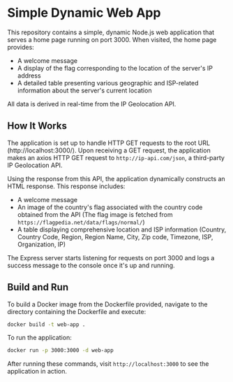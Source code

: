 # Simple Dynamic Web App

This repository contains a simple, dynamic Node.js web application that serves a home page running on port 3000. When visited, the home page provides:

- A welcome message
- A display of the flag corresponding to the location of the server's IP address
- A detailed table presenting various geographic and ISP-related information about the server's current location

All data is derived in real-time from the IP Geolocation API.

## How It Works

The application is set up to handle HTTP GET requests to the root URL (http://localhost:3000/). Upon receiving a GET request, the application makes an axios HTTP GET request to `http://ip-api.com/json`, a third-party IP Geolocation API.

Using the response from this API, the application dynamically constructs an HTML response. This response includes:

- A welcome message
- An image of the country's flag associated with the country code obtained from the API (The flag image is fetched from `https://flagpedia.net/data/flags/normal/`)
- A table displaying comprehensive location and ISP information (Country, Country Code, Region, Region Name, City, Zip code, Timezone, ISP, Organization, IP)

The Express server starts listening for requests on port 3000 and logs a success message to the console once it's up and running.

## Build and Run

To build a Docker image from the Dockerfile provided, navigate to the directory containing the Dockerfile and execute:

```bash
docker build -t web-app .
```

To run the application:

```bash
docker run -p 3000:3000 -d web-app
```

After running these commands, visit `http://localhost:3000` to see the application in action.
